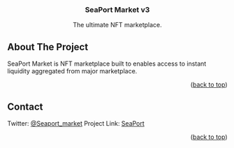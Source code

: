 <h3 align="center">SeaPort Market v3</h3>
  <p align="center">
The ultimate NFT marketplace.

<!-- ABOUT THE PROJECT -->

## About The Project

SeaPort Market is NFT marketplace built to enables access to instant liquidity aggregated from major marketplace.

<p align="right">(<a href="#top">back to top</a>)</p>

<!-- CONTACT -->

## Contact

Twitter: [@Seaport_market](https://twitter.com/Seaport_market)
Project Link: [SeaPort](https://www.seaport.market/)

<p align="right">(<a href="#top">back to top</a>)</p>
